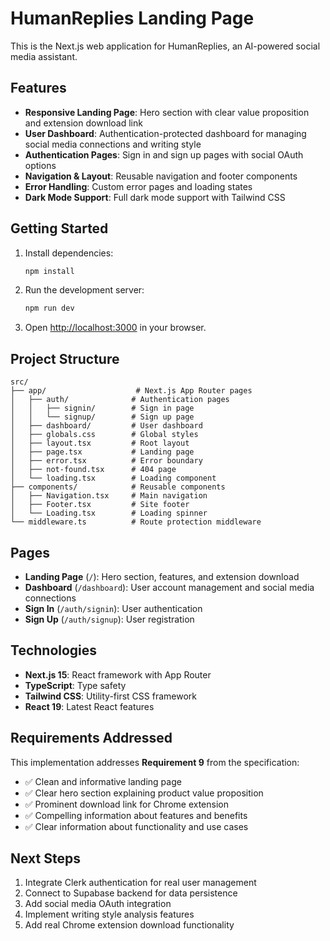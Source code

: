 # HumanReplies Landing Page

This is the Next.js web application for HumanReplies, an AI-powered social media assistant.

## Features

- **Responsive Landing Page**: Hero section with clear value proposition and extension download link
- **User Dashboard**: Authentication-protected dashboard for managing social media connections and writing style
- **Authentication Pages**: Sign in and sign up pages with social OAuth options
- **Navigation & Layout**: Reusable navigation and footer components
- **Error Handling**: Custom error pages and loading states
- **Dark Mode Support**: Full dark mode support with Tailwind CSS

## Getting Started

1. Install dependencies:
   ```bash
   npm install
   ```

2. Run the development server:
   ```bash
   npm run dev
   ```

3. Open [http://localhost:3000](http://localhost:3000) in your browser.

## Project Structure

```
src/
├── app/                    # Next.js App Router pages
│   ├── auth/              # Authentication pages
│   │   ├── signin/        # Sign in page
│   │   └── signup/        # Sign up page
│   ├── dashboard/         # User dashboard
│   ├── globals.css        # Global styles
│   ├── layout.tsx         # Root layout
│   ├── page.tsx           # Landing page
│   ├── error.tsx          # Error boundary
│   ├── not-found.tsx      # 404 page
│   └── loading.tsx        # Loading component
├── components/            # Reusable components
│   ├── Navigation.tsx     # Main navigation
│   ├── Footer.tsx         # Site footer
│   └── Loading.tsx        # Loading spinner
└── middleware.ts          # Route protection middleware
```

## Pages

- **Landing Page** (`/`): Hero section, features, and extension download
- **Dashboard** (`/dashboard`): User account management and social media connections
- **Sign In** (`/auth/signin`): User authentication
- **Sign Up** (`/auth/signup`): User registration

## Technologies

- **Next.js 15**: React framework with App Router
- **TypeScript**: Type safety
- **Tailwind CSS**: Utility-first CSS framework
- **React 19**: Latest React features

## Requirements Addressed

This implementation addresses **Requirement 9** from the specification:
- ✅ Clean and informative landing page
- ✅ Clear hero section explaining product value proposition
- ✅ Prominent download link for Chrome extension
- ✅ Compelling information about features and benefits
- ✅ Clear information about functionality and use cases

## Next Steps

1. Integrate Clerk authentication for real user management
2. Connect to Supabase backend for data persistence
3. Add social media OAuth integration
4. Implement writing style analysis features
5. Add real Chrome extension download functionality